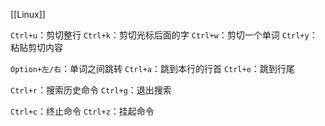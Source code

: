 [[Linux]]

`Ctrl+u`：剪切整行
`Ctrl+k`：剪切光标后面的字
`Ctrl+w`：剪切一个单词
`Ctrl+y`：粘贴剪切内容

`Option+左/右`：单词之间跳转
`Ctrl+a`：跳到本行的行首
`Ctrl+e`：跳到行尾

`Ctrl+r`：搜索历史命令
`Ctrl+g`：退出搜索

`Ctrl+c`：终止命令
`Ctrl+z`：挂起命令
